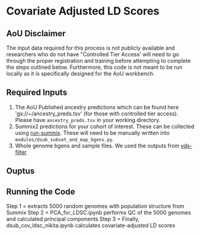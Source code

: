 # Covariate Adjusted LD Scores

## AoU Disclaimer
The input data required for this process is not publicly available and researchers who do not have "Controlled Tier Access' will need to go through the proper registration and training before attempting to complete the steps outlined below. Furthermore, this code is not meant to be run locally as it is specifically designed for the AoU workbench. 

## Required Inputs
1) The AoU Published ancestry predictions which can be found here 'gs://~/ancestry_preds.tsv' (for those with controlled tier access). Please have `ancestry_preds.tsv` in your working directory. 
2) Summix2 predictions for your cohort of interest. These can be collected using [run-summix](https://github.com/pozdeyevlab/gwas-analysis/tree/main/run-summix). These will need to be manually written into `modules/dsub_subset_and_map_bgens.py`.
3) Whole genome bgens and sample files. We used the outputs from [vds-filter](https://github.com/pozdeyevlab/gwas-analysis/tree/main/vds-filter)

## Ouptus

## Running the Code
Step 1 = extracts 5000 random genomes with population structure from Summix
Step 2 = PCA_for_LDSC.ipynb  performs QC of the 5000 genomes and calculated principal components
Step 3 = Finally, dsub_cov_ldsc_nikita.ipynb calculates covariate-adjusted LD scores


